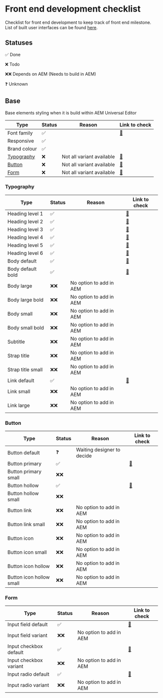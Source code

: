 # Front end development checklist

Checklist for front end development to keep track of front end milestone. List of built user interfaces can be found [here](https://author-p137277-e1382426.adobeaemcloud.com/content/edge-forms-rebecca/index/user-interface.html).

## Statuses

✅ Done

❌ Todo

❌❌ Depends on AEM (Needs to build in AEM)

❓ Unknown

## Base

Base elements styling when it is build within AEM Universal Editor

| Type                      | Status | Reason                    | Link to check                                                                                                           |
| ------------------------- | ------ | ------------------------- | ----------------------------------------------------------------------------------------------------------------------- |
| Font family               | ✅     |                           | [🔗](https://author-p137277-e1382426.adobeaemcloud.com/content/edge-forms-rebecca/index/user-interface/typography.html) |
| Responsive                | ✅     |                           |
| Brand colour              | ✅     |                           |
| [Typography](#typography) | ❌     | Not all variant available | [🔗](https://author-p137277-e1382426.adobeaemcloud.com/content/edge-forms-rebecca/index/user-interface/typography.html) |
| [Button](#button)         | ❌     | Not all variant available | [🔗](https://author-p137277-e1382426.adobeaemcloud.com/content/edge-forms-rebecca/index/user-interface/button.html)     |
| [Form](#form)             | ❌     | Not all variant available | [🔗](https://author-p137277-e1382426.adobeaemcloud.com/content/edge-forms-rebecca/index/user-interface/forms.html)      |

### Typography

| Type              | Status | Reason                  | Link to check                                                                                                           |
| ----------------- | ------ | ----------------------- | ----------------------------------------------------------------------------------------------------------------------- |
| Heading level 1   | ✅     |                         | [🔗](https://author-p137277-e1382426.adobeaemcloud.com/content/edge-forms-rebecca/index/user-interface/typography.html) |
| Heading level 2   | ✅     |                         | [🔗](https://author-p137277-e1382426.adobeaemcloud.com/content/edge-forms-rebecca/index/user-interface/typography.html) |
| Heading level 3   | ✅     |                         | [🔗](https://author-p137277-e1382426.adobeaemcloud.com/content/edge-forms-rebecca/index/user-interface/typography.html) |
| Heading level 4   | ✅     |                         | [🔗](https://author-p137277-e1382426.adobeaemcloud.com/content/edge-forms-rebecca/index/user-interface/typography.html) |
| Heading level 5   | ✅     |                         | [🔗](https://author-p137277-e1382426.adobeaemcloud.com/content/edge-forms-rebecca/index/user-interface/typography.html) |
| Heading level 6   | ✅     |                         | [🔗](https://author-p137277-e1382426.adobeaemcloud.com/content/edge-forms-rebecca/index/user-interface/typography.html) |
| Body default      | ✅     |                         | [🔗](https://author-p137277-e1382426.adobeaemcloud.com/content/edge-forms-rebecca/index/user-interface/typography.html) |
| Body default bold | ✅     |                         | [🔗](https://author-p137277-e1382426.adobeaemcloud.com/content/edge-forms-rebecca/index/user-interface/typography.html) |
| Body large        | ❌❌   | No option to add in AEM |                                                                                                                         |
| Body large bold   | ❌❌   | No option to add in AEM |                                                                                                                         |
| Body small        | ❌❌   | No option to add in AEM |                                                                                                                         |
| Body small bold   | ❌❌   | No option to add in AEM |                                                                                                                         |
| Subtitle          | ❌❌   | No option to add in AEM |                                                                                                                         |
| Strap title       | ❌❌   | No option to add in AEM |                                                                                                                         |
| Strap title small | ❌❌   | No option to add in AEM |                                                                                                                         |
| Link default      | ✅     |                         | [🔗](https://author-p137277-e1382426.adobeaemcloud.com/content/edge-forms-rebecca/index/user-interface/typography.html) |
| Link small        | ❌❌   | No option to add in AEM |                                                                                                                         |
| Link large        | ❌❌   | No option to add in AEM |                                                                                                                         |

### Button

| Type                     | Status | Reason                     | Link to check                                                                                                       |
| ------------------------ | ------ | -------------------------- | ------------------------------------------------------------------------------------------------------------------- |
| Button default           | ❓     | Waiting designer to decide |
| Button primary           | ✅     |                            | [🔗](https://author-p137277-e1382426.adobeaemcloud.com/content/edge-forms-rebecca/index/user-interface/button.html) |
| Button primary small     | ❌❌   |                            |
| Button hollow            | ✅     |                            | [🔗](https://author-p137277-e1382426.adobeaemcloud.com/content/edge-forms-rebecca/index/user-interface/button.html) |
| Button hollow small      | ❌❌   |                            |
| Button link              | ❌❌   | No option to add in AEM    |
| Button link small        | ❌❌   | No option to add in AEM    |
| Button icon              | ❌❌   | No option to add in AEM    |
| Button icon small        | ❌❌   | No option to add in AEM    |
| Button icon hollow       | ❌❌   | No option to add in AEM    |
| Button icon hollow small | ❌❌   | No option to add in AEM    |

### Form

| Type                   | Status | Reason                  | Link to check                                                                                                      |
| ---------------------- | ------ | ----------------------- | ------------------------------------------------------------------------------------------------------------------ |
| Input field default    | ✅     |                         | [🔗](https://author-p137277-e1382426.adobeaemcloud.com/content/edge-forms-rebecca/index/user-interface/forms.html) |
| Input field variant    | ❌❌   | No option to add in AEM |
| Input checkbox default | ✅     |                         | [🔗](https://author-p137277-e1382426.adobeaemcloud.com/content/edge-forms-rebecca/index/user-interface/forms.html) |
| Input checkbox variant | ❌❌   | No option to add in AEM |
| Input radio default    | ✅     |                         | [🔗](https://author-p137277-e1382426.adobeaemcloud.com/content/edge-forms-rebecca/index/user-interface/forms.html) |
| Input radio variant    | ❌❌   | No option to add in AEM |
